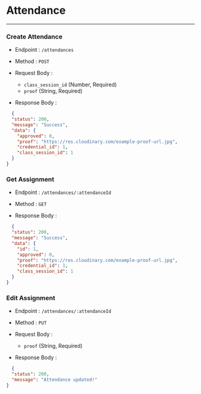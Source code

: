 # Attendance

---

### Create Attendance

* Endpoint : `/attendances`
* Method : `POST`
* Request Body :
  - `class_session_id` (Number, Required)
  - `proof` (String, Required)
 
* Response Body :

```json
  {
  "status": 200,
  "message": "Success",
  "data": {
    "approved": 0,
    "proof": "https://res.cloudinary.com/example-proof-url.jpg",
    "credential_id": 1,
    "class_session_id": 1
  }
}
```

### Get Assignment

* Endpoint : `/attendances/:attendanceId`
* Method : `GET`

* Response Body :

```json
  {
  "status": 200,
  "message": "Success",
  "data": {
    "id": 1,
    "approved": 0,
    "proof": "https://res.cloudinary.com/example-proof-url.jpg",
    "credential_id": 1,
    "class_session_id": 1
  }
}
```

### Edit Assignment

* Endpoint : `/attendances/:attendanceId`
* Method : `PUT`
* Request Body :
  - `proof` (String, Required)

* Response Body :

```json
  {
  "status": 200,
  "message": "Attendance updated!"
}
```